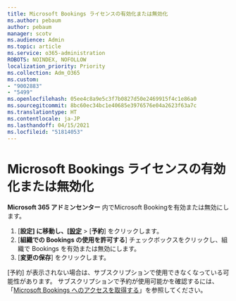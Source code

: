 ```yaml
---
title: Microsoft Bookings ライセンスの有効化または無効化
ms.author: pebaum
author: pebaum
manager: scotv
ms.audience: Admin
ms.topic: article
ms.service: o365-administration
ROBOTS: NOINDEX, NOFOLLOW
localization_priority: Priority
ms.collection: Adm_O365
ms.custom:
- "9002883"
- "5499"
ms.openlocfilehash: 05ee4c8a9e5c3f7b0827d50e2469915f4c1e86a0
ms.sourcegitcommit: 8bc60ec34bc1e40685e3976576e04a2623f63a7c
ms.translationtype: HT
ms.contentlocale: ja-JP
ms.lasthandoff: 04/15/2021
ms.locfileid: "51814053"
---
```

# <a name="enable-or-disable-microsoft-bookings"></a>Microsoft Bookings ライセンスの有効化または無効化

**Microsoft 365 アドミンセンター** 内でMicrosoft Bookingを有効または無効にします。

1. [**設定] に移動し、[[設定](https://admin.microsoft.com/Adminportal/Home?source=applauncher#/Settings/Services)** > [**予約**] をクリックします。
2. [**組織での Bookings の使用を許可する**] チェックボックスをクリックし、組織で Bookings を有効または無効にします。
3. [**変更の保存**] をクリックします。

[予約] が表示されない場合は、サブスクリプションで使用できなくなっている可能性があります。 サブスクリプションで予約が使用可能かを確認するには、「[Microsoft Bookings へのアクセスを取得する](https://support.microsoft.com/ja-JP/office/get-access-to-microsoft-bookings-5382dc07-aaa5-45c9-8767-502333b214ce)」を参照してください。
